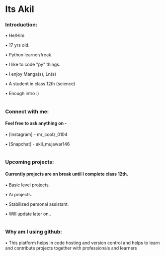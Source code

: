# Its Akil



### Introduction:


• He/Him


• 17 yrs old.


• Python learner/freak.


• I like to code "py" things.


• I enjoy Manga(s), Ln(s)


• A student in class 12th (science)


• Enough intro :)


#





### Connect with me:

#### Feel free to ask anything on -


• [Instagram] - mr_coolz_0104


• [Snapchat] - akil_mujawar146


#




### Upcoming projects:


#### Currently projects are on break until I complete class 12th.


• Basic level projects.


• Ai projects.


• Stabilized personal assistant.


• Will update later on..

#



### Why am I using github:


• This platform helps in code hosting and version control and helps to learn and contribute projects together with professionals and learners

